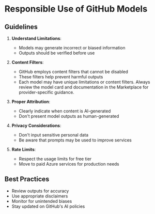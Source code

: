 # Responsible Use of GitHub Models

## Guidelines
1. **Understand Limitations**:
   - Models may generate incorrect or biased information
   - Outputs should be verified before use

2. **Content Filters**:
   - GitHub employs content filters that cannot be disabled
   - These filters help prevent harmful outputs
   - Each model may have unique limitations or content filters. Always review the model card and documentation in the Marketplace for provider-specific guidance.

3. **Proper Attribution**:
   - Clearly indicate when content is AI-generated
   - Don't present model outputs as human-generated

4. **Privacy Considerations**:
   - Don't input sensitive personal data
   - Be aware that prompts may be used to improve services

5. **Rate Limits**:
   - Respect the usage limits for free tier
   - Move to paid Azure services for production needs

## Best Practices
- Review outputs for accuracy
- Use appropriate disclaimers
- Monitor for unintended biases
- Stay updated on GitHub's AI policies